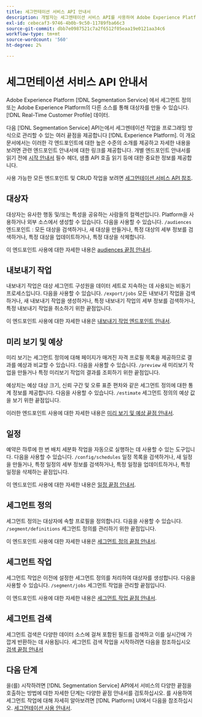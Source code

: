 ```yaml
---
title: 세그먼테이션 서비스 API 안내서
description: 개발자는 세그멘테이션 서비스 API를 사용하여 Adobe Experience Platform의 세그멘테이션 작업을 프로그래밍 방식으로 관리할 수 있습니다. 이 안내서를 따라 API를 사용하여 주요 작업을 수행하는 방법에 대해 알아보십시오.
exl-id: cebecaf3-9746-4b0b-9c50-11789fba66c3
source-git-commit: dbb7e0987521c7a2f6512f05eaa19e0121aa34c6
workflow-type: tm+mt
source-wordcount: '560'
ht-degree: 2%

---
```


# 세그먼테이션 서비스 API 안내서

Adobe Experience Platform [!DNL Segmentation Service] 에서 세그먼트 정의 또는 Adobe Experience Platform의 다른 소스를 통해 대상자를 만들 수 있습니다. [!DNL Real-Time Customer Profile] 데이터.

다음 [!DNL Segmentation Service] API는에서 세그멘테이션 작업을 프로그래밍 방식으로 관리할 수 있는 여러 끝점을 제공합니다 [!DNL Experience Platform]. 이 개요 문서에서는 이러한 각 엔드포인트에 대한 높은 수준의 소개를 제공하고 자세한 내용을 보려면 관련 엔드포인트 안내서에 대한 링크를 제공합니다. 개별 엔드포인트 안내서를 읽기 전에 [시작 안내서](./getting-started.md) 필수 헤더, 샘플 API 호출 읽기 등에 대한 중요한 정보를 제공합니다.

사용 가능한 모든 엔드포인트 및 CRUD 작업을 보려면 [세그먼테이션 서비스 API 참조](https://www.adobe.io/experience-platform-apis/references/segmentation/).

## 대상자

대상자는 유사한 행동 및/또는 특성을 공유하는 사람들의 컬렉션입니다. Platform을 사용하거나 외부 소스에서 생성할 수 있습니다. 다음을 사용할 수 있습니다. `/audiences` 엔드포인트 : 모든 대상을 검색하거나, 새 대상을 만들거나, 특정 대상의 세부 정보를 검색하거나, 특정 대상을 업데이트하거나, 특정 대상을 삭제합니다.

이 엔드포인트 사용에 대한 자세한 내용은 [audiences 끝점 안내서](./audiences.md).

## 내보내기 작업

내보내기 작업은 대상 세그먼트 구성원을 데이터 세트로 지속하는 데 사용되는 비동기 프로세스입니다. 다음을 사용할 수 있습니다. `/export/jobs` 모든 내보내기 작업을 검색하거나, 새 내보내기 작업을 생성하거나, 특정 내보내기 작업의 세부 정보를 검색하거나, 특정 내보내기 작업을 취소하기 위한 끝점입니다.

이 엔드포인트 사용에 대한 자세한 내용은 [내보내기 작업 엔드포인트 안내서](./export-jobs.md).

## 미리 보기 및 예상

미리 보기는 세그먼트 정의에 대해 페이지가 매겨진 자격 프로필 목록을 제공하므로 결과를 예상과 비교할 수 있습니다. 다음을 사용할 수 있습니다. `/preview` 새 미리보기 작업을 만들거나 특정 미리보기 작업의 결과를 조회하기 위한 끝점입니다.

예상치는 예상 대상 크기, 신뢰 구간 및 오류 표준 편차와 같은 세그먼트 정의에 대한 통계 정보를 제공합니다. 다음을 사용할 수 있습니다. `/estimate` 세그먼트 정의의 예상 값을 보기 위한 끝점입니다.

이러한 엔드포인트 사용에 대한 자세한 내용은 [미리 보기 및 예상 끝점 안내서](./previews-and-estimates.md).

## 일정

예약은 하루에 한 번 배치 세분화 작업을 자동으로 실행하는 데 사용할 수 있는 도구입니다. 다음을 사용할 수 있습니다. `/config/schedules` 일정 목록을 검색하거나, 새 일정을 만들거나, 특정 일정의 세부 정보를 검색하거나, 특정 일정을 업데이트하거나, 특정 일정을 삭제하는 끝점입니다.

이 엔드포인트 사용에 대한 자세한 내용은 [일정 끝점 안내서](./schedules.md).

## 세그먼트 정의

세그먼트 정의는 대상자에 속할 프로필을 정의합니다. 다음을 사용할 수 있습니다. `/segment/definitions` 세그먼트 정의를 관리하기 위한 끝점입니다.

이 엔드포인트 사용에 대한 자세한 내용은 [세그먼트 정의 끝점 안내서](./segment-definitions.md).

## 세그먼트 작업

세그먼트 작업은 이전에 설정한 세그먼트 정의를 처리하여 대상자를 생성합니다. 다음을 사용할 수 있습니다. `/segment/jobs` 세그먼트 작업을 관리할 끝점입니다.

이 엔드포인트 사용에 대한 자세한 내용은 [세그먼트 작업 끝점 안내서](./segment-jobs.md).

## 세그먼트 검색

세그먼트 검색은 다양한 데이터 소스에 걸쳐 포함된 필드를 검색하고 이를 실시간에 가깝게 반환하는 데 사용됩니다. 세그먼트 검색 작업을 시작하려면 다음을 참조하십시오 [검색 끝점 안내서](segment-search.md)

## 다음 단계

을(를) 시작하려면 [!DNL Segmentation Service] API에서 서비스의 다양한 끝점을 호출하는 방법에 대한 자세한 단계는 다양한 끝점 안내서를 검토하십시오. 를 사용하여 세그먼트 작업에 대해 자세히 알아보려면 [!DNL Platform] UI에서 다음을 참조하십시오. [세그먼테이션 사용 안내서](../ui/overview.md).
